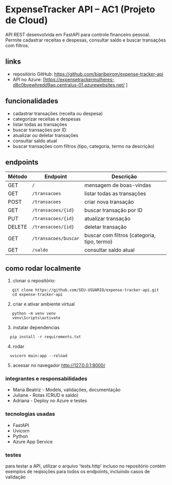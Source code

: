 # ExpenseTracker API – AC1 (Projeto de Cloud)

API REST desenvolvida em FastAPI para controle financeiro pessoal.  
Permite cadastrar receitas e despesas, consultar saldo e buscar transações com filtros.

## links 
- repositório GitHub: https://github.com/biaribeirom/expense-tracker-api
- API no Azure: [https://expensetrackermulheres-d8c0byewhredd9aq.centralus-01.azurewebsites.net/ ]

## funcionalidades
- cadastrar transações (receita ou despesa)
- categorizar receitas e despesas
- listar todas as transações
- buscar transações por ID
- atualizar ou deletar transações
- consultar saldo atual
- buscar transações com filtros (tipo, categoria, termo na descrição)

## endpoints

| Método | Endpoint | Descrição |
|--------|----------|-----------|
| GET | `/` | mensagem de boas-vindas |
| GET | `/transacoes` | listar todas as transações |
| POST | `/transacoes` | criar nova transação |
| GET | `/transacoes/{id}` | buscar transação por ID |
| PUT | `/transacoes/{id}` | atualizar transação |
| DELETE | `/transacoes/{id}` | deletar transação |
| GET | `/transacoes/buscar` | buscar com filtros (categoria, tipo, termo) |
| GET | `/saldo` | consultar saldo atual |

## como rodar localmente

1. clonar o repositório:
```
   git clone https://github.com/SEU-USUARIO/expense-tracker-api.git
   cd expense-tracker-api
```

2. criar e ativar ambiente virtual 
```
   python -m venv venv
   venv\Scripts\activate
```
3. instalar dependencias
```
  pip install -r requirements.txt
```
4. rodar 
```
  uvicorn main:app --reload
```
5. acessar no navegador 
    http://127.0.0.1:8000/


### integrantes e responsabilidades 
- Maria Beatriz - Models, validações, documentação
- Juliane - Rotas (CRUD e saldo)
- Adriana - Deploy no Azure e testes

### tecnologias usadas
- FastAPI 
- Uvicorn
- Python 
- Azure App Service

### testes
para testar a API, utilizar o arquivo 'tests.http' incluso no repositório 
contém exemplos de reqisições para todos os endpoints, incluindo casos de validação 


